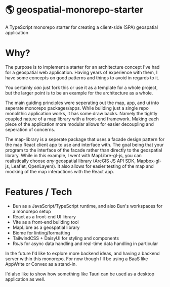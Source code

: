 # 🌎 geospatial-monorepo-starter

A TypeScript monorepo starter for creating a client-side (SPA) geospatial application

# Why?

The purpose is to implement a starter for an architecture concept I've had for a geospatial web application. Having years of experience with them, I have some concepts on good patterns and things to avoid in regards to it.

You certainly _can_ just fork this or use it as a template for a whole project, but the larger point is to be an example for the architecture as a whole.

The main guiding principles were seperating out the map, app, and ui into seperate monorepo packages/apps. While building just a single repo monolithic application works, it has some draw backs. Namely the tightly coupled nature of a map library with a front-end framework. Making each piece of the application more modular allows for easier decoupling and seperation of concerns.

The map-library is a seperate package that uses a facade design pattern for the map React client app to use and interface with. The goal being that your program to the interface of the facade rather than directly to the geospatial library. While in this example, I went with MapLibre-gl-js, you can realistically choose _any_ geospatial library (ArcGIS JS API SDK, Mapbox-gl-js, Leaflet, OpenLayers). It also allows for easier testing of the map and mocking of the map interactions with the React app.

# Features / Tech

- Bun as a JavaScript/TypeScript runtime, and also Bun's workspaces for a monorepo setup
- React as a front-end UI library
- Vite as a front-end building tool
- MapLibre as a geospatial library
- Biome for linting/formatting
- TailwindCSS + DaisyUI for styling and components
- RxJs for async data handling and real-time data handling in particular

In the future I'd like to explore more backend ideas, and having a backend server within this monorepo. For now though I'll be using a BaaS like AppWrite or Convex as a stand-in.

I'd also like to show how something like Tauri can be used as a desktop application as well.

